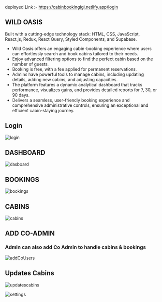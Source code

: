 deployed Link :- https://cabinbookingigi.netlify.app/login
## WILD OASIS
Built with a cutting-edge technology stack: HTML, CSS, JavaScript, React.js, Redux, React Query, Styled Components, and Supabase.
- Wild Oasis offers an engaging cabin-booking experience where users can effortlessly search and book cabins tailored to their needs.
- Enjoy advanced filtering options to find the perfect cabin based on the number of guests.
- Booking is free, with a fee applied for permanent reservations.
- Admins have powerful tools to manage cabins, including updating details, adding new cabins, and adjusting capacities.
- The platform features a dynamic analytical dashboard that tracks performance, visualizes gains, and provides detailed reports for 7, 30, or 90 days.
- Delivers a seamless, user-friendly booking experience and comprehensive administrative controls, ensuring an exceptional and efficient cabin-staying journey.

## Login

![login](https://github.com/user-attachments/assets/83ec9542-53a7-4696-82a8-573d57cea311)

## DASHBOARD
![dasboard](https://github.com/user-attachments/assets/1a65b703-3356-47ce-95fc-7867c30294e7)

## BOOKINGS

![bookings](https://github.com/user-attachments/assets/b32b337a-ccf2-4f98-8f40-1bd9841b5531)

## CABINS

![cabins](https://github.com/user-attachments/assets/577e3b9b-ac0a-4915-9193-90d814c4aa5d)

## ADD CO-ADMIN
### Admin can also add Co Admin to handle cabins & bookings
![addCoUsers](https://github.com/user-attachments/assets/edb6083c-9909-4962-8ec5-f5012cd5094b)


## Updates Cabins

![updatescabins](https://github.com/user-attachments/assets/ffb70059-1423-4b75-9bdc-4aaf28375517)

![settings](https://github.com/user-attachments/assets/dd66fd90-75db-4a40-8ac4-c1bbbf963a6b)
